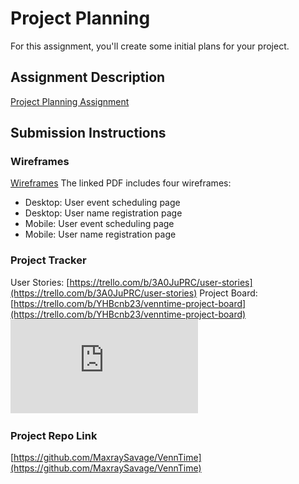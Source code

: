# Project Planning
For this assignment, you'll create some initial plans for your project.

## Assignment Description
[Project Planning Assignment](https://education.launchcode.org/liftoff/modules/assignments/project-planning)

## Submission Instructions

### Wireframes
[Wireframes](https://github.com/techstyle99/liftoff-assignments/blob/master/P3-Project_Planning/VennTime-wireframes.pdf)
The linked PDF includes four wireframes: 
- Desktop: User event scheduling page
- Desktop: User name registration page
- Mobile: User event scheduling page
- Mobile: User name registration page

### Project Tracker
User Stories: [https://trello.com/b/3A0JuPRC/user-stories](https://trello.com/b/3A0JuPRC/user-stories)
Project Board: [https://trello.com/b/YHBcnb23/venntime-project-board](https://trello.com/b/YHBcnb23/venntime-project-board)
![](https://github.com/techstyle99/liftoff-assignments/blob/master/P3-Project_Planning/VennTime-userstories.pdf)

### Project Repo Link

[https://github.com/MaxraySavage/VennTime](https://github.com/MaxraySavage/VennTime)
